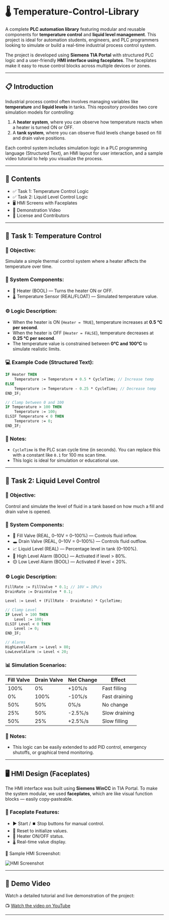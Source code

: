 
# 🌡️ Temperature-Control-Library

A complete **PLC automation library** featuring modular and reusable components for **temperature control** and **liquid level management**. This project is ideal for automation students, engineers, and PLC programmers looking to simulate or build a real-time industrial process control system.

The project is developed using **Siemens TIA Portal** with structured PLC logic and a user-friendly **HMI interface using faceplates**. The faceplates make it easy to reuse control blocks across multiple devices or zones.

---

## 📋 Introduction

Industrial process control often involves managing variables like **temperature** and **liquid levels** in tanks. This repository provides two core simulation models for controlling:

1. A **heater system**, where you can observe how temperature reacts when a heater is turned ON or OFF.
2. A **tank system**, where you can observe fluid levels change based on fill and drain valve positions.

Each control system includes simulation logic in a PLC programming language (Structured Text), an HMI layout for user interaction, and a sample video tutorial to help you visualize the process.

---

## 📂 Contents

- ✅ Task 1: Temperature Control Logic
- ✅ Task 2: Liquid Level Control Logic
- 🖥️ HMI Screens with Faceplates
- 🎥 Demonstration Video
- 📌 License and Contributors

---

## 🔧 Task 1: Temperature Control

### 🎯 Objective:
Simulate a simple thermal control system where a heater affects the temperature over time.

### 🧩 System Components:

- 🔘 Heater (BOOL) — Turns the heater ON or OFF.
- 🌡️ Temperature Sensor (REAL/FLOAT) — Simulated temperature value.

### ⚙️ Logic Description:

- When the heater is ON (`Heater = TRUE`), temperature increases at **0.5 °C per second**.
- When the heater is OFF (`Heater = FALSE`), temperature decreases at **0.25 °C per second**.
- The temperature value is constrained between **0°C and 100°C** to simulate realistic limits.

### 💻 Example Code (Structured Text):

```pascal
IF Heater THEN
    Temperature := Temperature + 0.5 * CycleTime; // Increase temp
ELSE
    Temperature := Temperature - 0.25 * CycleTime; // Decrease temp
END_IF;

// Clamp between 0 and 100
IF Temperature > 100 THEN
    Temperature := 100;
ELSIF Temperature < 0 THEN
    Temperature := 0;
END_IF;
```

### 🧠 Notes:

- `CycleTime` is the PLC scan cycle time (in seconds). You can replace this with a constant like `0.1` for 100 ms scan time.
- This logic is ideal for simulation or educational use.

---

## 🌊 Task 2: Liquid Level Control

### 🎯 Objective:
Control and simulate the level of fluid in a tank based on how much a fill and drain valve is opened.

### 🧩 System Components:

- 🚰 Fill Valve (REAL, 0–10V = 0–100%) — Controls fluid inflow.
- 🕳️ Drain Valve (REAL, 0–10V = 0–100%) — Controls fluid outflow.
- 📈 Liquid Level (REAL) — Percentage level in tank (0–100%).
- 🔴 High Level Alarm (BOOL) — Activated if level > 80%.
- 🟡 Low Level Alarm (BOOL) — Activated if level < 20%.

### ⚙️ Logic Description:

```pascal
FillRate := FillValve * 0.1; // 10V = 10%/s
DrainRate := DrainValve * 0.1;

Level := Level + (FillRate - DrainRate) * CycleTime;

// Clamp Level
IF Level > 100 THEN
    Level := 100;
ELSIF Level < 0 THEN
    Level := 0;
END_IF;

// Alarms
HighLevelAlarm := Level > 80;
LowLevelAlarm := Level < 20;
```

### 📊 Simulation Scenarios:

| Fill Valve | Drain Valve | Net Change  | Effect                  |
|------------|-------------|-------------|--------------------------|
| 100%       | 0%          | +10%/s      | Fast filling             |
| 0%         | 100%        | -10%/s      | Fast draining            |
| 50%        | 50%         | 0%/s        | No change                |
| 25%        | 50%         | -2.5%/s     | Slow draining            |
| 50%        | 25%         | +2.5%/s     | Slow filling             |

### 🧠 Notes:

- This logic can be easily extended to add PID control, emergency shutoffs, or graphical trend monitoring.

---

## 🖥️ HMI Design (Faceplates)

The HMI interface was built using **Siemens WinCC** in TIA Portal. To make the system modular, we used **faceplates**, which are like visual function blocks — easily copy-pasteable.

### 🧾 Faceplate Features:

- ▶️ Start / ⏹️ Stop buttons for manual control.
- 🔄 Reset to initialize values.
- 🔘 Heater ON/OFF status.
- 🌡️ Real-time value display.

📸 Sample HMI Screenshot:

![HMI Screenshot](68f2f0f7-b1e5-42f0-a43b-3e5c14311bcd.png)

---

## 🎥 Demo Video

Watch a detailed tutorial and live demonstration of the project:

📺 [Watch the video on YouTube](https://www.youtube.com/watch?v=Oln25NhrU5M)

---

